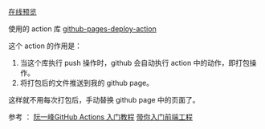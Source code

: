 [在线预览](https://woai3c.github.io/github-actions-demo)

使用的 action 库 [github-pages-deploy-action](https://github.com/JamesIves/github-pages-deploy-action)

这个 action 的作用是：
1. 当这个库执行 push 操作时，github 会自动执行 action 中的动作，即打包操作。
2. 将打包后的文件推送到我的 github page。

这样就不用每次打包后，手动替换 github page 中的页面了。


参考 ：
[阮一峰GitHub Actions 入门教程](http://www.ruanyifeng.com/blog/2019/09/getting-started-with-github-actions.html)
[带你入门前端工程](https://woai3c.gitee.io/introduction-to-front-end-engineering/06.html#%E5%B0%8F%E7%BB%93)
